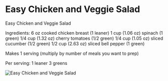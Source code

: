 # Easy Chicken and Veggie Salad

Easy Chicken and Veggie Salad

Ingredients:
6 oz cooked chicken breast (1 leaner)
1 cup (1.06 oz) spinach (1 green)
1/4 cup (1.32 oz) cherry tomatoes (1/2 green)
1/4 cup (1.05 oz) sliced cucumber (1/2 green)
1/2 cup (2.63 oz) sliced bell pepper (1 green)

Makes 1 serving (multiply by number of meals you want to prep)

Per serving:
1 leaner
3 greens

![Easy Chicken and Veggie Salad](./Easy%20Chicken%20and%20Veggie%20Salad.png)


